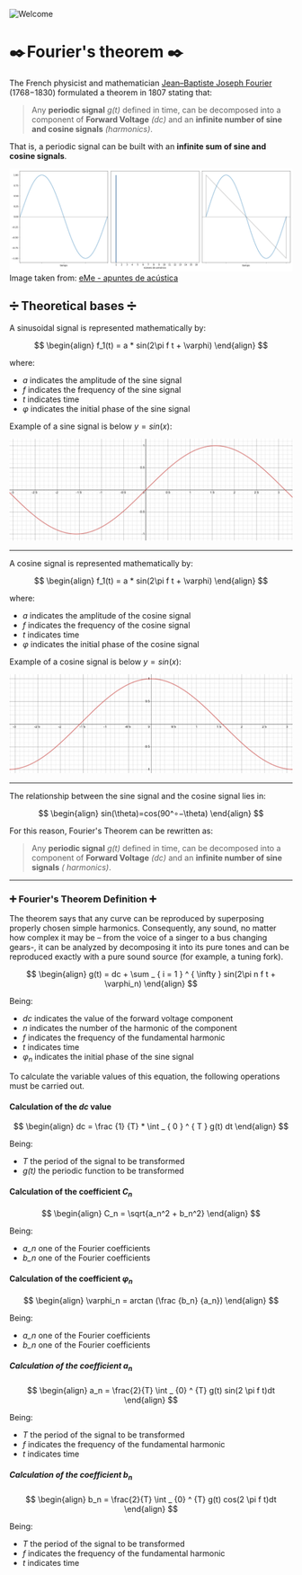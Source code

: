 ![Welcome](https://www.nobbot.com/wp-content/uploads/2021/05/transformada-de-fourier-que-es.jpg)

# ✒️ Fourier's theorem ✒️ 

The French physicist and mathematician [Jean–Baptiste Joseph Fourier](https://es.wikipedia.org/wiki/Joseph_Fourier) (1768−1830) formulated a theorem in 1807 stating that:

> Any **periodic signal** *g(t)* defined in time, can be decomposed into a component of **Forward Voltage** *(dc)* and an **infinite number of sine and cosine signals** *(harmonics)*.

That is, a periodic signal can be built with an **infinite sum of sine and cosine signals**.

![Ejemplo](/images/Fourier/Ejemplo_Fourier.gif)
Image taken from: [eMe - apuntes de acústica](https://www.eumus.edu.uy/eme/ensenanza/acustica/presentaciones/fisica/frecuencia/fourier1.html)

## ➗ Theoretical bases ➗

A sinusoidal signal is represented mathematically by:

$$
\begin{align}
f_1(t) = a * sin(2\pi f t + \varphi)
\end{align}
$$

where:
- *a* indicates the amplitude of the sine signal
- *f* indicates the frequency of the sine signal
- *t* indicates time
- $\varphi$ indicates the initial phase of the sine signal

Example of a sine signal is below $y = sin(x)$:

![Sine Wave](/images/Fourier/sine.png)

---
A cosine signal is represented mathematically by:

$$
\begin{align}
f_1(t) = a * sin(2\pi f t + \varphi)
\end{align}
$$

where:
- *a* indicates the amplitude of the cosine signal
- *f* indicates the frequency of the cosine signal
- *t* indicates time
- $\varphi$ indicates the initial phase of the cosine signal

Example of a cosine signal is below $y = sin(x)$:

![Cosine Wave](/images/Fourier/cosine.png)

---
The relationship between the sine signal and the cosine signal lies in:

$$
\begin{align}
sin(\theta)=cos(90^∘−\theta)
\end{align}
$$

For this reason, Fourier's Theorem can be rewritten as:

> Any **periodic signal** *g(t)* defined in time, can be decomposed into a component of **Forward Voltage** *(dc)* and an **infinite number of sine signals** *( harmonics)*.

---

### ➕ Fourier's Theorem Definition ➕

The theorem says that any curve can be reproduced by superposing properly chosen simple harmonics.
Consequently, any sound, no matter how complex it may be – from the voice of a singer to a bus changing gears-,
it can be analyzed by decomposing it into its pure tones and can be reproduced exactly with a pure sound source (for example, a tuning fork).

$$
\begin{align}
g(t) = dc + \sum _ { i = 1 } ^ { \infty } sin(2\pi n f t + \varphi_n)
\end{align}
$$

Being:
- *dc* indicates the value of the forward voltage component
- *n* indicates the number of the harmonic of the component
- *f* indicates the frequency of the fundamental harmonic
- *t* indicates time
- $\varphi_n$ indicates the initial phase of the sine signal

To calculate the variable values ​​of this equation, the following operations must be carried out.

#### Calculation of the *dc* value

$$
\begin{align}
dc = \frac {1} {T} * \int _ { 0 } ^ { T } g(t) dt
\end{align}
$$

Being:
- *T* the period of the signal to be transformed
- *g(t)* the periodic function to be transformed

#### Calculation of the coefficient *$C_n$*

$$
\begin{align}
C_n = \sqrt{a_n^2 + b_n^2} 
\end{align}
$$

Being:
- *a_n* one of the Fourier coefficients
- *b_n* one of the Fourier coefficients

#### Calculation of the coefficient *$\varphi_n$*

$$
\begin{align}
\varphi_n = arctan (\frac {b_n} {a_n})
\end{align}
$$

Being:
- *a_n* one of the Fourier coefficients
- *b_n* one of the Fourier coefficients

##### Calculation of the coefficient *$a_n$*

$$
\begin{align}
a_n = \frac{2}{T} \int _ {0} ^ {T} g(t) sin(2 \pi f t)dt
\end{align}
$$

Being:
- *T* the period of the signal to be transformed
- *f* indicates the frequency of the fundamental harmonic
- *t* indicates time

##### Calculation of the coefficient *$b_n$*

$$
\begin{align}
b_n = \frac{2}{T} \int _ {0} ^ {T} g(t) cos(2 \pi f t)dt
\end{align}
$$

Being:
- *T* the period of the signal to be transformed
- *f* indicates the frequency of the fundamental harmonic
- *t* indicates time